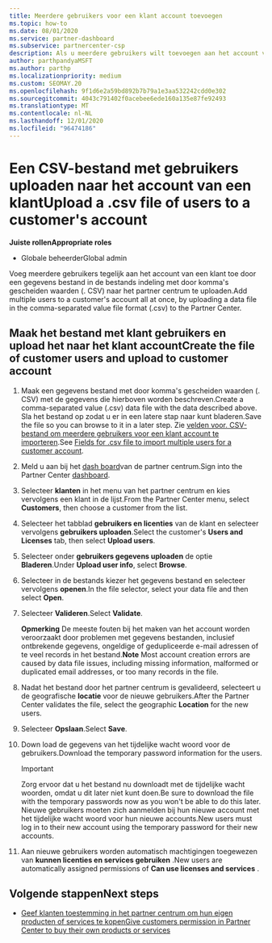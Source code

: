 ```yaml
---
title: Meerdere gebruikers voor een klant account toevoegen
ms.topic: how-to
ms.date: 08/01/2020
ms.service: partner-dashboard
ms.subservice: partnercenter-csp
description: Als u meerdere gebruikers wilt toevoegen aan het account van een klant, uploadt u een gegevens bestand naar het partner centrum met de bestands indeling met door komma's gescheiden waarden (. CSV).
author: parthpandyaMSFT
ms.author: parthp
ms.localizationpriority: medium
ms.custom: SEOMAY.20
ms.openlocfilehash: 9f1d6e2a59bd892b7b79a1e3aa532242cdd0e302
ms.sourcegitcommit: 4043c791402f0acebee6ede160a135e87fe92493
ms.translationtype: MT
ms.contentlocale: nl-NL
ms.lasthandoff: 12/01/2020
ms.locfileid: "96474186"
---
```

# <a name="upload-a-csv-file-of-users-to-a-customers-account"></a><span data-ttu-id="ca6a4-103">Een CSV-bestand met gebruikers uploaden naar het account van een klant</span><span class="sxs-lookup"><span data-stu-id="ca6a4-103">Upload a .csv file of users to a customer's account</span></span>


<span data-ttu-id="ca6a4-104">**Juiste rollen**</span><span class="sxs-lookup"><span data-stu-id="ca6a4-104">**Appropriate roles**</span></span>

- <span data-ttu-id="ca6a4-105">Globale beheerder</span><span class="sxs-lookup"><span data-stu-id="ca6a4-105">Global admin</span></span>

<span data-ttu-id="ca6a4-106">Voeg meerdere gebruikers tegelijk aan het account van een klant toe door een gegevens bestand in de bestands indeling met door komma's gescheiden waarden (. CSV) naar het partner centrum te uploaden.</span><span class="sxs-lookup"><span data-stu-id="ca6a4-106">Add multiple users to a customer's account all at once, by uploading a data file in the comma-separated value file format (.csv) to the Partner Center.</span></span> 

## <a name="create-the-file-of-customer-users-and-upload-to-customer-account"></a><span data-ttu-id="ca6a4-107">Maak het bestand met klant gebruikers en upload het naar het klant account</span><span class="sxs-lookup"><span data-stu-id="ca6a4-107">Create the file of customer users and upload to customer account</span></span>

1. <span data-ttu-id="ca6a4-108">Maak een gegevens bestand met door komma's gescheiden waarden (. CSV) met de gegevens die hierboven worden beschreven.</span><span class="sxs-lookup"><span data-stu-id="ca6a4-108">Create a comma-separated value (.csv) data file with the data described above.</span></span> <span data-ttu-id="ca6a4-109">Sla het bestand op zodat u er in een latere stap naar kunt bladeren.</span><span class="sxs-lookup"><span data-stu-id="ca6a4-109">Save the file so you can browse to it in a later step.</span></span> <span data-ttu-id="ca6a4-110">Zie [velden voor. CSV-bestand om meerdere gebruikers voor een klant account te importeren](file-customer-users.md).</span><span class="sxs-lookup"><span data-stu-id="ca6a4-110">See [Fields for .csv file to import multiple users for a customer account](file-customer-users.md).</span></span> 

2. <span data-ttu-id="ca6a4-111">Meld u aan bij het [dash board](https://partner.microsoft.com/dashboard)van de partner centrum.</span><span class="sxs-lookup"><span data-stu-id="ca6a4-111">Sign into the Partner Center [dashboard](https://partner.microsoft.com/dashboard).</span></span>

3. <span data-ttu-id="ca6a4-112">Selecteer **klanten** in het menu van het partner centrum en kies vervolgens een klant in de lijst.</span><span class="sxs-lookup"><span data-stu-id="ca6a4-112">From the Partner Center menu, select **Customers**, then choose a customer from the list.</span></span>

4. <span data-ttu-id="ca6a4-113">Selecteer het tabblad **gebruikers en licenties** van de klant en selecteer vervolgens **gebruikers uploaden**.</span><span class="sxs-lookup"><span data-stu-id="ca6a4-113">Select the customer's **Users and Licenses** tab, then select **Upload users**.</span></span>

5. <span data-ttu-id="ca6a4-114">Selecteer onder **gebruikers gegevens uploaden** de optie **Bladeren**.</span><span class="sxs-lookup"><span data-stu-id="ca6a4-114">Under **Upload user info**, select **Browse**.</span></span>

6. <span data-ttu-id="ca6a4-115">Selecteer in de bestands kiezer het gegevens bestand en selecteer vervolgens **openen**.</span><span class="sxs-lookup"><span data-stu-id="ca6a4-115">In the file selector, select your data file and then select **Open**.</span></span>

7. <span data-ttu-id="ca6a4-116">Selecteer **Valideren**.</span><span class="sxs-lookup"><span data-stu-id="ca6a4-116">Select **Validate**.</span></span>

    <span data-ttu-id="ca6a4-117">**Opmerking**  De meeste fouten bij het maken van het account worden veroorzaakt door problemen met gegevens bestanden, inclusief ontbrekende gegevens, ongeldige of gedupliceerde e-mail adressen of te veel records in het bestand.</span><span class="sxs-lookup"><span data-stu-id="ca6a4-117">**Note**  Most account creation errors are caused by data file issues, including missing information, malformed or duplicated email addresses, or too many records in the file.</span></span>

8. <span data-ttu-id="ca6a4-118">Nadat het bestand door het partner centrum is gevalideerd, selecteert u de geografische **locatie** voor de nieuwe gebruikers.</span><span class="sxs-lookup"><span data-stu-id="ca6a4-118">After the Partner Center validates the file, select the geographic **Location** for the new users.</span></span>
9. <span data-ttu-id="ca6a4-119">Selecteer **Opslaan**.</span><span class="sxs-lookup"><span data-stu-id="ca6a4-119">Select **Save**.</span></span>
10. <span data-ttu-id="ca6a4-120">Down load de gegevens van het tijdelijke wacht woord voor de gebruikers.</span><span class="sxs-lookup"><span data-stu-id="ca6a4-120">Download the temporary password information for the users.</span></span>

    >[!IMPORTANT]
    > <span data-ttu-id="ca6a4-121">Zorg ervoor dat u het bestand nu downloadt met de tijdelijke wacht woorden, omdat u dit later niet kunt doen.</span><span class="sxs-lookup"><span data-stu-id="ca6a4-121">Be sure to download the file with the temporary passwords now as you won't be able to do this later.</span></span> <span data-ttu-id="ca6a4-122">Nieuwe gebruikers moeten zich aanmelden bij hun nieuwe account met het tijdelijke wacht woord voor hun nieuwe accounts.</span><span class="sxs-lookup"><span data-stu-id="ca6a4-122">New users must log in to their new account using the temporary password for their new accounts.</span></span>

11. <span data-ttu-id="ca6a4-123">Aan nieuwe gebruikers worden automatisch machtigingen toegewezen van **kunnen licenties en services gebruiken** .</span><span class="sxs-lookup"><span data-stu-id="ca6a4-123">New users are automatically assigned permissions of **Can use licenses and services** .</span></span> 

## <a name="next-steps"></a><span data-ttu-id="ca6a4-124">Volgende stappen</span><span class="sxs-lookup"><span data-stu-id="ca6a4-124">Next steps</span></span>

- [<span data-ttu-id="ca6a4-125">Geef klanten toestemming in het partner centrum om hun eigen producten of services te kopen</span><span class="sxs-lookup"><span data-stu-id="ca6a4-125">Give customers permission in Partner Center to buy their own products or services</span></span>](give-customers-permission.md)
